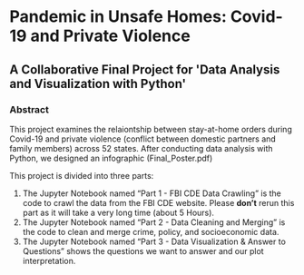 # Pandemic in Unsafe Homes: Covid-19 and Private Violence
## A Collaborative Final Project for 'Data Analysis and Visualization with Python'

### Abstract
This project examines the relaiontship between stay-at-home orders during Covid-19 and private violence (conflict between domestic partners and family members) across 52 states. After conducting data analysis with Python, we designed an infographic (Final_Poster.pdf)

This project is divided into three parts:
1. The Jupyter Notebook named “Part 1 - FBI CDE Data Crawling” is the code to crawl the data from the FBI CDE website. Please **don’t** rerun this part as it
will take a very long time (about 5 Hours).
2. The Jupyter Notebook named “Part 2 - Data Cleaning and Merging” is the code to clean and merge crime, policy, and socioeconomic data.
3. The Jupyter Notebook named “Part 3 - Data Visualization & Answer to Questions” shows the questions we want to answer and our plot interpretation. 
